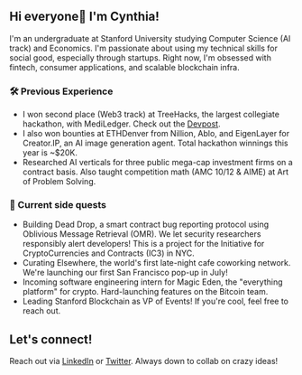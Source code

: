 ## Hi everyone👋 I'm Cynthia!

I'm an undergraduate at Stanford University studying Computer Science (AI track) and Economics. I'm passionate about using my technical skills for social good, especially through startups. Right now, I'm obsessed with fintech, consumer applications, and scalable blockchain infra.

### 🛠️ Previous Experience
- I won second place (Web3 track) at TreeHacks, the largest collegiate hackathon, with MediLedger. Check out the [Devpost](https://devpost.com/software/mediledger). 
- I also won bounties at ETHDenver from Nillion, Ablo, and EigenLayer for Creator.IP, an AI image generation agent. Total hackathon winnings this year is ~$20K.
- Researched AI verticals for three public mega-cap investment firms on a contract basis. Also taught competition math (AMC 10/12 & AIME) at Art of Problem Solving.

### 🚀 Current side quests
- Building Dead Drop, a smart contract bug reporting protocol using Oblivious Message Retrieval (OMR). We let security researchers responsibly alert developers! This is a project for the Initiative for CryptoCurrencies and Contracts (IC3) in NYC.
- Curating Elsewhere, the world's first late-night cafe coworking network. We're launching our first San Francisco pop-up in July!
- Incoming software engineering intern for Magic Eden, the "everything platform" for crypto. Hard-launching features on the Bitcoin team.
- Leading Stanford Blockchain as VP of Events! If you're cool, feel free to reach out.

## Let's connect! 
Reach out via [LinkedIn](https://linkedin.com/in/cynthwangg) or [Twitter](https://twitter.com/cynthwangg). Always down to collab on crazy ideas!






